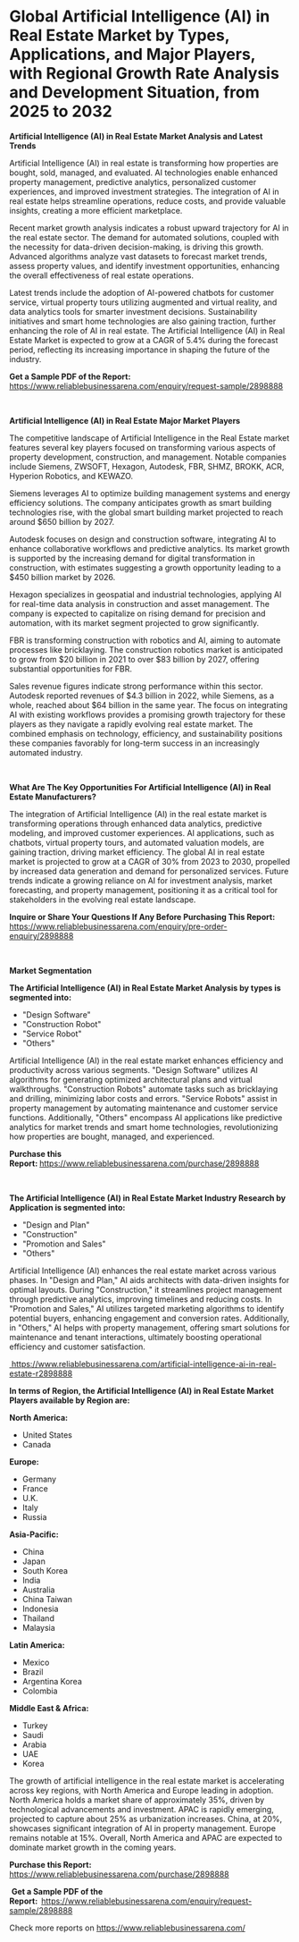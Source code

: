 <p><h1>Global Artificial Intelligence (AI) in Real Estate Market by Types, Applications, and Major Players, with Regional Growth Rate Analysis and Development Situation, from 2025 to 2032</h1></p><p><strong>Artificial Intelligence (AI) in Real Estate Market Analysis and Latest Trends</strong></p>
<p><p>Artificial Intelligence (AI) in real estate is transforming how properties are bought, sold, managed, and evaluated. AI technologies enable enhanced property management, predictive analytics, personalized customer experiences, and improved investment strategies. The integration of AI in real estate helps streamline operations, reduce costs, and provide valuable insights, creating a more efficient marketplace.</p><p>Recent market growth analysis indicates a robust upward trajectory for AI in the real estate sector. The demand for automated solutions, coupled with the necessity for data-driven decision-making, is driving this growth. Advanced algorithms analyze vast datasets to forecast market trends, assess property values, and identify investment opportunities, enhancing the overall effectiveness of real estate operations.</p><p>Latest trends include the adoption of AI-powered chatbots for customer service, virtual property tours utilizing augmented and virtual reality, and data analytics tools for smarter investment decisions. Sustainability initiatives and smart home technologies are also gaining traction, further enhancing the role of AI in real estate. The Artificial Intelligence (AI) in Real Estate Market is expected to grow at a CAGR of 5.4% during the forecast period, reflecting its increasing importance in shaping the future of the industry.</p></p>
<p><strong>Get a Sample PDF of the Report:&nbsp;</strong> <a href="https://www.reliablebusinessarena.com/enquiry/request-sample/2898888?utm_campaign=2137&utm_medium=2&utm_source=Github&utm_content=ia&utm_term=15032025&utm_id=artificial-intelligence-ai-in-real-estate">https://www.reliablebusinessarena.com/enquiry/request-sample/2898888</a></p>
<p>&nbsp;</p>
<p><strong>Artificial Intelligence (AI) in Real Estate Major Market Players</strong></p>
<p><p>The competitive landscape of Artificial Intelligence in the Real Estate market features several key players focused on transforming various aspects of property development, construction, and management. Notable companies include Siemens, ZWSOFT, Hexagon, Autodesk, FBR, SHMZ, BROKK, ACR, Hyperion Robotics, and KEWAZO.</p><p>Siemens leverages AI to optimize building management systems and energy efficiency solutions. The company anticipates growth as smart building technologies rise, with the global smart building market projected to reach around $650 billion by 2027.</p><p>Autodesk focuses on design and construction software, integrating AI to enhance collaborative workflows and predictive analytics. Its market growth is supported by the increasing demand for digital transformation in construction, with estimates suggesting a growth opportunity leading to a $450 billion market by 2026.</p><p>Hexagon specializes in geospatial and industrial technologies, applying AI for real-time data analysis in construction and asset management. The company is expected to capitalize on rising demand for precision and automation, with its market segment projected to grow significantly.</p><p>FBR is transforming construction with robotics and AI, aiming to automate processes like bricklaying. The construction robotics market is anticipated to grow from $20 billion in 2021 to over $83 billion by 2027, offering substantial opportunities for FBR.</p><p>Sales revenue figures indicate strong performance within this sector. Autodesk reported revenues of $4.3 billion in 2022, while Siemens, as a whole, reached about $64 billion in the same year. The focus on integrating AI with existing workflows provides a promising growth trajectory for these players as they navigate a rapidly evolving real estate market. The combined emphasis on technology, efficiency, and sustainability positions these companies favorably for long-term success in an increasingly automated industry.</p></p>
<p>&nbsp;</p>
<p><strong>What Are The Key Opportunities For Artificial Intelligence (AI) in Real Estate Manufacturers?</strong></p>
<p><p>The integration of Artificial Intelligence (AI) in the real estate market is transforming operations through enhanced data analytics, predictive modeling, and improved customer experiences. AI applications, such as chatbots, virtual property tours, and automated valuation models, are gaining traction, driving market efficiency. The global AI in real estate market is projected to grow at a CAGR of 30% from 2023 to 2030, propelled by increased data generation and demand for personalized services. Future trends indicate a growing reliance on AI for investment analysis, market forecasting, and property management, positioning it as a critical tool for stakeholders in the evolving real estate landscape.</p></p>
<p><strong>Inquire or Share Your Questions If Any Before Purchasing This Report:</strong> <a href="https://www.reliablebusinessarena.com/enquiry/pre-order-enquiry/2898888?utm_campaign=2137&utm_medium=2&utm_source=Github&utm_content=ia&utm_term=15032025&utm_id=artificial-intelligence-ai-in-real-estate">https://www.reliablebusinessarena.com/enquiry/pre-order-enquiry/2898888</a></p>
<p>&nbsp;</p>
<p><strong>Market Segmentation</strong></p>
<p><strong>The Artificial Intelligence (AI) in Real Estate Market Analysis by types is segmented into:</strong></p>
<p><ul><li>"Design Software"</li><li>"Construction Robot"</li><li>"Service Robot"</li><li>"Others"</li></ul></p>
<p><p>Artificial Intelligence (AI) in the real estate market enhances efficiency and productivity across various segments. "Design Software" utilizes AI algorithms for generating optimized architectural plans and virtual walkthroughs. "Construction Robots" automate tasks such as bricklaying and drilling, minimizing labor costs and errors. "Service Robots" assist in property management by automating maintenance and customer service functions. Additionally, "Others" encompass AI applications like predictive analytics for market trends and smart home technologies, revolutionizing how properties are bought, managed, and experienced.</p></p>
<p><strong>Purchase this Report:&nbsp;</strong><a href="https://www.reliablebusinessarena.com/purchase/2898888?utm_campaign=2137&utm_medium=2&utm_source=Github&utm_content=ia&utm_term=15032025&utm_id=artificial-intelligence-ai-in-real-estate">https://www.reliablebusinessarena.com/purchase/2898888</a></p>
<p>&nbsp;</p>
<p><strong>The Artificial Intelligence (AI) in Real Estate Market Industry Research by Application is segmented into:</strong></p>
<p><ul><li>"Design and Plan"</li><li>"Construction"</li><li>"Promotion and Sales"</li><li>"Others"</li></ul></p>
<p><p>Artificial Intelligence (AI) enhances the real estate market across various phases. In "Design and Plan," AI aids architects with data-driven insights for optimal layouts. During "Construction," it streamlines project management through predictive analytics, improving timelines and reducing costs. In "Promotion and Sales," AI utilizes targeted marketing algorithms to identify potential buyers, enhancing engagement and conversion rates. Additionally, in "Others," AI helps with property management, offering smart solutions for maintenance and tenant interactions, ultimately boosting operational efficiency and customer satisfaction.</p></p>
<p><a href="https://www.reliablebusinessarena.com/artificial-intelligence-ai-in-real-estate-r2898888?utm_campaign=2137&utm_medium=2&utm_source=Github&utm_content=ia&utm_term=15032025&utm_id=artificial-intelligence-ai-in-real-estate">&nbsp;https://www.reliablebusinessarena.com/artificial-intelligence-ai-in-real-estate-r2898888</a></p>
<p><strong>In terms of Region, the Artificial Intelligence (AI) in Real Estate Market Players available by Region are:</strong></p>
<p>
    <p> <strong> North America: </strong>
        <ul>
            <li>United States</li>
            <li>Canada</li>
        </ul>
        </p> 
    <p> <strong> Europe: </strong>
        <ul>
            <li>Germany</li>
            <li>France</li>
            <li>U.K.</li>
            <li>Italy</li>
            <li>Russia</li>
        </ul>
        </p> 
    <p> <strong> Asia-Pacific: </strong>
        <ul>
            <li>China</li>
            <li>Japan</li>
            <li>South Korea</li>
            <li>India</li>
            <li>Australia</li>
            <li>China Taiwan</li>
            <li>Indonesia</li>
            <li>Thailand</li>
            <li>Malaysia</li>
        </ul>
        </p> 
    <p> <strong> Latin America: </strong>
        <ul>
            <li>Mexico</li>
            <li>Brazil</li>
            <li>Argentina Korea</li>
            <li>Colombia</li>
        </ul>
        </p> 
    <p> <strong> Middle East & Africa: </strong>
        <ul>
            <li>Turkey</li>
            <li>Saudi</li>
            <li>Arabia</li>
            <li>UAE</li>
            <li>Korea</li>
        </ul>
    </p>
    </p>
<p><p>The growth of artificial intelligence in the real estate market is accelerating across key regions, with North America and Europe leading in adoption. North America holds a market share of approximately 35%, driven by technological advancements and investment. APAC is rapidly emerging, projected to capture about 25% as urbanization increases. China, at 20%, showcases significant integration of AI in property management. Europe remains notable at 15%. Overall, North America and APAC are expected to dominate market growth in the coming years.</p></p>
<p><strong>Purchase this Report: </strong><a href="https://www.reliablebusinessarena.com/purchase/2898888?utm_campaign=2137&utm_medium=2&utm_source=Github&utm_content=ia&utm_term=15032025&utm_id=artificial-intelligence-ai-in-real-estate">https://www.reliablebusinessarena.com/purchase/2898888</a></p>
<p>&nbsp;<strong>Get a Sample PDF of the Report:&nbsp;&nbsp;</strong><a href="https://www.reliablebusinessarena.com/enquiry/request-sample/2898888?utm_campaign=2137&utm_medium=2&utm_source=Github&utm_content=ia&utm_term=15032025&utm_id=artificial-intelligence-ai-in-real-estate">https://www.reliablebusinessarena.com/enquiry/request-sample/2898888</a></p>
<p><strong></strong></p>
<p>Check more reports on <a href="https://www.reliablebusinessarena.com/?utm_campaign=2137&utm_medium=2&utm_source=Github&utm_content=ia&utm_term=15032025&utm_id=artificial-intelligence-ai-in-real-estate">https://www.reliablebusinessarena.com/</a></p>